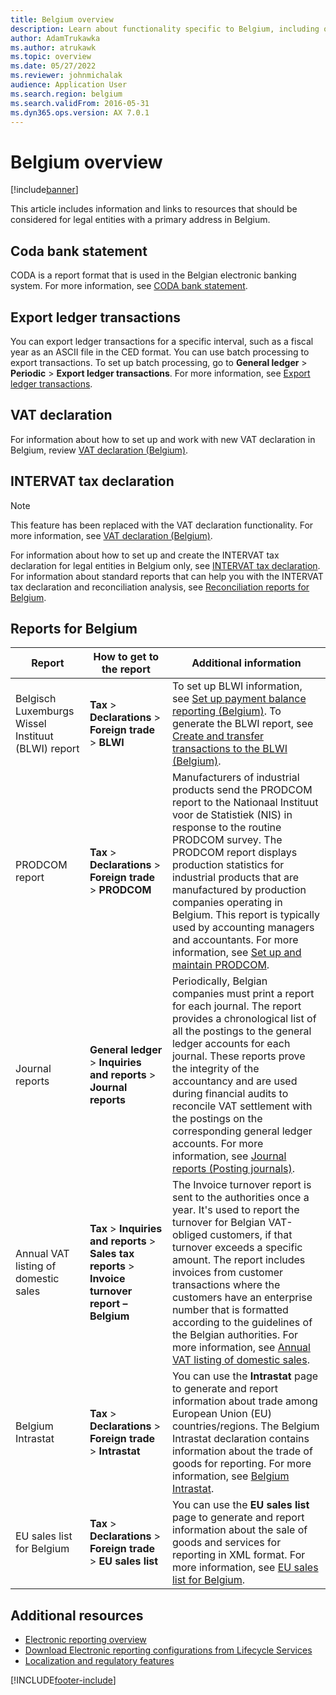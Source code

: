 ```yaml
---
title: Belgium overview
description: Learn about functionality specific to Belgium, including outlines on CODA bank statements, export ledger transactions, and VAT declarations.
author: AdamTrukawka
ms.author: atrukawk
ms.topic: overview
ms.date: 05/27/2022
ms.reviewer: johnmichalak
audience: Application User
ms.search.region: belgium
ms.search.validFrom: 2016-05-31
ms.dyn365.ops.version: AX 7.0.1
---
```


# Belgium overview

[!include[banner](../../includes/banner.md)]

This article includes information and links to resources that should be considered for legal entities with a primary address in Belgium.

## Coda bank statement
CODA is a report format that is used in the Belgian electronic banking system. For more information, see [CODA bank statement](emea-bel-coda-bank-statement-import.md).

## Export ledger transactions
You can export ledger transactions for a specific interval, such as a fiscal year as an ASCII file in the CED format. You can use batch processing to export transactions. To set up batch processing, go to **General ledger** > **Periodic** > **Export ledger transactions**. For more information, see [Export ledger transactions](emea-bel-export-ledger-transactions.md).

## VAT declaration
For information about how to set up and work with new VAT declaration in Belgium, review [VAT declaration (Belgium)](emea-bel-vat-declaration-belgium.md).

## INTERVAT tax declaration

> [!NOTE]
> This feature has been replaced with the VAT declaration functionality. For more information, see [VAT declaration (Belgium)](emea-bel-vat-declaration-belgium.md).

For information about how to set up and create the INTERVAT tax declaration for legal entities in Belgium only, see [INTERVAT tax declaration](emea-bel-intervat-tax-declaration.md). 
For information about standard reports that can help you with the INTERVAT tax declaration and reconciliation analysis, see [Reconciliation reports for Belgium](emea-bel-reconciliation-reports.md).

## Reports for Belgium

| Report                     | How to get to the report | Additional information                 |
|----------------------------|--------------------------|----------------------------------------|
|Belgisch Luxemburgs Wissel Instituut (BLWI) report|**Tax** > **Declarations** > **Foreign trade** > **BLWI** | To set up BLWI information, see [Set up payment balance reporting (Belgium)](be-00011-set-up-payment-balance-reporting.md). To generate the BLWI report, see [Create and transfer transactions to the BLWI (Belgium)](be-00011-create-transfer-blwi.md).| 
|PRODCOM report|**Tax** > **Declarations** > **Foreign trade** > **PRODCOM**|Manufacturers of industrial products send the PRODCOM report to the Nationaal Instituut voor de Statistiek (NIS) in response to the routine PRODCOM survey. The PRODCOM report displays production statistics for industrial products that are manufactured by production companies operating in Belgium. This report is typically used by accounting managers and accountants. For more information, see [Set up and maintain PRODCOM](emea-bel-prodcom-report.md). |
|Journal reports|**General ledger** > **Inquiries and reports** > **Journal reports**|Periodically, Belgian companies must print a report for each journal. The report provides a chronological list of all the postings to the general ledger accounts for each journal. These reports prove the integrity of the accountancy and are used during financial audits to reconcile VAT settlement with the postings on the corresponding general ledger accounts. For more information, see [Journal reports (Posting journals)](../thailand/emea-bel-journal-reports.md). |
|Annual VAT listing of domestic sales| **Tax** > **Inquiries and reports** > **Sales tax reports** > **Invoice turnover report – Belgium** | The Invoice turnover report is sent to the authorities once a year. It's used to report the turnover for Belgian VAT-obliged customers, if that turnover exceeds a specific amount. The report includes invoices from customer transactions where the customers have an enterprise number that is formatted according to the guidelines of the Belgian authorities. For more information, see [Annual VAT listing of domestic sales](emea-bel-annual-vat-listing-of-domestic-sales.md). |
|Belgium Intrastat|  **Tax** > **Declarations** > **Foreign trade** > **Intrastat** | You can use the **Intrastat** page to generate and report information about trade among European Union (EU) countries/regions. The Belgium Intrastat declaration contains information about the trade of goods for reporting. For more information, see [Belgium Intrastat](emea-bel-intrastat.md). |
|EU sales list for Belgium|  **Tax** > **Declarations** > **Foreign trade** > **EU sales list** | You can use the **EU sales list** page to generate and report information about the sale of goods and services for reporting in XML format. For more information, see [EU sales list for Belgium](emea-bel-eu-sales-list.md). |

## Additional resources

<!-- - [Microsoft Dynamics Localization Portal: Belgium report](https://mbs.microsoft.com/files/customer/AX/Support/supportnews/Belgium.html) (requires CustomerSource account) -->
- [Electronic reporting overview](../../../fin-ops-core/dev-itpro/analytics/general-electronic-reporting.md)
- [Download Electronic reporting configurations from Lifecycle Services](../../../fin-ops-core/dev-itpro/analytics/download-electronic-reporting-configuration-lcs.md)
- [Localization and regulatory features](../../../fin-ops-core/fin-ops/lcs/country-region.md?toc=%2ffin-and-ops%2ftoc.json)


[!INCLUDE[footer-include](../../../includes/footer-banner.md)]
